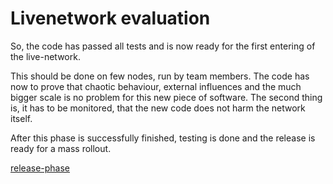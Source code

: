 # Livenetwork evaluation

So, the code has passed all tests and is now ready for the first entering of the live-network. 

This should be done on few nodes, run by team members. The code has now to prove that chaotic behaviour, external influences and the much bigger scale is no problem for this new piece of software.
The second thing is, it has to be monitored, that the new code does not harm the network itself.

After this phase is successfully finished, testing is done and the release is ready for a mass rollout.

[release-phase](release.md)